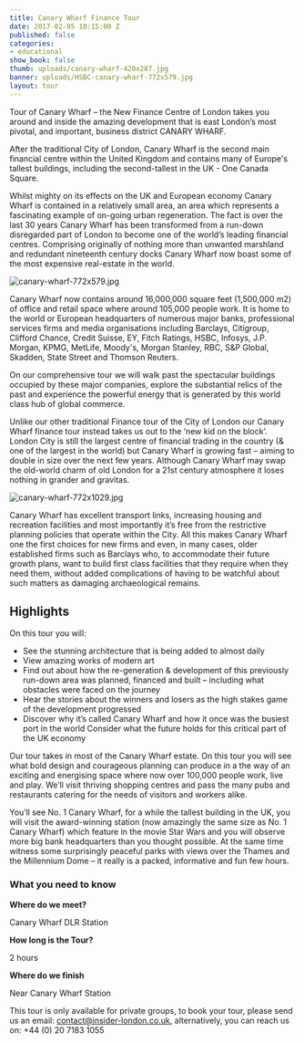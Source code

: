 ```yaml
---
title: Canary Wharf Finance Tour
date: 2017-02-05 10:15:00 Z
published: false
categories:
- educational
show_book: false
thumb: uploads/canary-wharf-420x287.jpg
banner: uploads/HSBC-canary-wharf-772x579.jpg
layout: tour
---
```


Tour of Canary Wharf – the New Finance Centre of London takes you around and inside the amazing development that is east London’s most pivotal, and important, business district CANARY WHARF. 

After the traditional City of London, Canary Wharf is the second main financial centre within the United Kingdom and contains many of Europe's tallest buildings, including the second-tallest in the UK - One Canada Square. 

Whilst mighty on its effects on the UK and European economy Canary Wharf is contained in a relatively small area, an area which represents a fascinating example of on-going urban regeneration. The fact is over the last 30 years Canary Wharf has been transformed from a run-down disregarded part of London to become one of the world’s leading financial centres. Comprising originally of nothing more than unwanted marshland and redundant nineteenth century docks Canary Wharf now boast some of the most expensive real-estate in the world. 

![canary-wharf-772x579.jpg](/uploads/canary-wharf-772x579.jpg)

Canary Wharf now contains around 16,000,000 square feet (1,500,000 m2) of office and retail space where around 105,000 people work. It is home to the world or European headquarters of numerous major banks, professional services firms and media organisations including Barclays, Citigroup, Clifford Chance, Credit Suisse, EY, Fitch Ratings, HSBC, Infosys, J.P. Morgan, KPMG, MetLife, Moody's, Morgan Stanley, RBC, S&P Global, Skadden, State Street and Thomson Reuters.

On our comprehensive tour we will walk past the spectacular buildings occupied by these major companies, explore the substantial relics of the past and experience the powerful energy that is generated by this world class hub of global commerce. 

Unlike our other traditional Finance tour of the City of London our Canary Wharf finance tour instead takes us out to the ‘new kid on the block’. London City is still the largest centre of financial trading in the country (& one of the largest in the world) but Canary Wharf is growing fast – aiming to double in size over the next few years. Although Canary Wharf may swap the old-world charm of old London for a 21st century atmosphere it loses nothing in grander and gravitas. 

![canary-wharf-772x1029.jpg](/uploads/canary-wharf-772x1029.jpg)

Canary Wharf has excellent transport links, increasing housing and recreation facilities and most importantly it’s free from the restrictive planning policies that operate within the City. All this makes Canary Wharf one the first choices for new firms and even, in many cases, older established firms such as Barclays who, to accommodate their future growth plans, want to build first class facilities that they require when they need them, without added complications of having to be watchful about such matters as damaging archaeological remains.

## Highlights

On this tour you will:

- See the stunning architecture that is being added to almost daily
- View amazing works of modern art 
- Find out about how the re-generation & development  of this previously run-down area was planned, financed and built – including what obstacles were faced on the journey
- Hear the stories about the winners and losers as the high stakes game of the development  progressed
- Discover why it’s called Canary Wharf and how it once was the busiest port in the world
Consider what the future holds for this critical part of the UK economy

Our tour takes in most of the Canary Wharf estate. On this tour you will see what bold design and courageous planning can produce in a the way of an exciting and energising space where now over 100,000 people work, live and play. We’ll visit thriving shopping centres and pass the many pubs and restaurants catering for the needs of visitors and workers alike.

You’ll see No. 1 Canary Wharf, for a while the tallest building in the UK, you will visit the award-winning station (now amazingly the same size as No. 1 Canary Wharf) which feature in the movie Star Wars and you will observe more big bank headquarters than you thought possible. At the same time witness some surprisingly peaceful parks with views over the Thames and the Millennium Dome – it really is a packed, informative and fun few hours.

### What you need to know

**Where do we meet?**

Canary Wharf DLR Station

**How long is the Tour?**

2 hours

**Where do we finish**

Near Canary Wharf Station

This tour is only available for private groups, to book your tour, please send us an email: contact@insider-london.co.uk, alternatively, you can reach us on: +44 (0) 20 7183 1055
